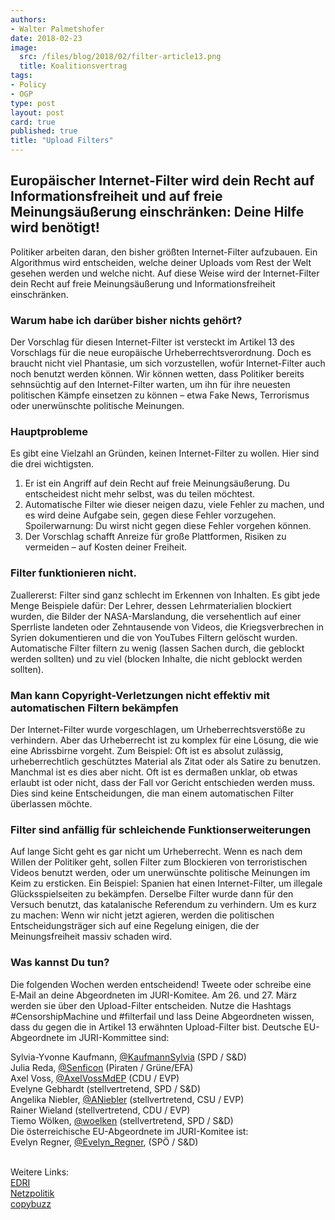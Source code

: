 ```yaml
---
authors: 
- Walter Palmetshofer
date: 2018-02-23
image:
  src: /files/blog/2018/02/filter-article13.png
  title: Koalitionsvertrag
tags:
- Policy
- OGP
type: post
layout: post
card: true
published: true
title: "Upload Filters" 
---
```


## Europäischer Internet-Filter wird dein Recht auf Informationsfreiheit und auf freie Meinungsäußerung einschränken: Deine Hilfe wird benötigt!

Politiker arbeiten daran, den bisher größten Internet-Filter aufzubauen. Ein Algorithmus wird entscheiden, welche deiner Uploads vom Rest der Welt gesehen werden und welche nicht. Auf diese Weise wird der Internet-Filter dein Recht auf freie Meinungsäußerung und Informationsfreiheit einschränken.


### Warum habe ich darüber bisher nichts gehört?
Der Vorschlag für diesen Internet-Filter ist versteckt im Artikel 13 des Vorschlags für die neue europäische Urheberrechtsverordnung. Doch es braucht nicht viel Phantasie, um sich vorzustellen, wofür Internet-Filter auch noch benutzt werden können. Wir können wetten, dass Politiker bereits sehnsüchtig auf den Internet-Filter warten, um ihn für ihre neuesten politischen Kämpfe einsetzen zu können – etwa Fake News, Terrorismus oder unerwünschte politische Meinungen.

### Hauptprobleme
Es gibt eine Vielzahl an Gründen, keinen Internet-Filter zu wollen. Hier sind die drei wichtigsten.
1. Er ist ein Angriff auf dein Recht auf freie Meinungsäußerung. Du entscheidest nicht mehr selbst, was du teilen möchtest.
2. Automatische Filter wie dieser neigen dazu, viele Fehler zu machen, und es wird deine Aufgabe sein, gegen diese Fehler vorzugehen. Spoilerwarnung: Du wirst nicht gegen diese Fehler vorgehen können.
3. Der Vorschlag schafft Anreize für große Plattformen, Risiken zu vermeiden – auf Kosten deiner Freiheit.

### Filter funktionieren nicht.
Zuallererst: Filter sind ganz schlecht im Erkennen von Inhalten. Es gibt jede Menge Beispiele dafür: Der Lehrer, dessen Lehrmaterialien blockiert wurden, die Bilder der NASA-Marslandung, die versehentlich auf einer Sperrliste landeten oder Zehntausende von Videos, die Kriegsverbrechen in Syrien dokumentieren und die von YouTubes Filtern gelöscht wurden. Automatische Filter filtern zu wenig (lassen Sachen durch, die geblockt werden sollten) und zu viel (blocken Inhalte, die nicht geblockt werden sollten).
### Man kann Copyright-Verletzungen nicht effektiv mit automatischen Filtern bekämpfen
Der Internet-Filter wurde vorgeschlagen, um Urheberrechtsverstöße zu verhindern. Aber das Urheberrecht ist zu komplex für eine Lösung, die wie eine Abrissbirne vorgeht. Zum Beispiel: Oft ist es absolut zulässig, urheberrechtlich geschütztes Material als Zitat oder als Satire zu benutzen. Manchmal ist es dies aber nicht. Oft ist es dermaßen unklar, ob etwas erlaubt ist oder nicht, dass der Fall vor Gericht entschieden werden muss. Dies sind keine Entscheidungen, die man einem automatischen Filter überlassen möchte.
### Filter sind anfällig für schleichende Funktionserweiterungen
Auf lange Sicht geht es gar nicht um Urheberrecht. Wenn es nach dem Willen der Politiker geht, sollen Filter zum Blockieren von terroristischen Videos benutzt werden, oder um unerwünschte politische Meinungen im Keim zu ersticken. Ein Beispiel: Spanien hat einen Internet-Filter, um illegale Glücksspielseiten zu bekämpfen. Derselbe Filter wurde dann für den Versuch benutzt, das katalanische Referendum zu verhindern.
Um es kurz zu machen: Wenn wir nicht jetzt agieren, werden die politischen Entscheidungsträger sich auf eine Regelung einigen, die der Meinungsfreiheit massiv schaden wird.
### Was kannst Du tun?
Die folgenden Wochen werden entscheidend! Tweete oder schreibe eine E‑Mail an deine Abgeordneten im JURI-Komitee. Am 26. und 27. März werden sie über den Upload-Filter entscheiden. Nutze die Hashtags #CensorshipMachine und #filterfail und lass Deine Abgeordneten wissen, dass du gegen die in Artikel 13 erwähnten Upload-Filter bist.
Deutsche EU-Abgeordnete im JURI-Kommittee sind:


Sylvia-Yvonne Kaufmann, [@KaufmannSylvia](http://twitter.com/KaufmanSylvia) (SPD / S&D)	<br>
Julia Reda, [@Senficon](http://twitter.com/Senficon) (Piraten / Grüne/EFA)<br>
Axel Voss, [@AxelVossMdEP](http://twitter.com/AxelVossMdEP) (CDU / EVP)<br>
Evelyne Gebhardt (stellvertretend, SPD / S&D)<br>
Angelika Niebler, [@ANiebler](http://twitter.com/ANiebler) (stellvertretend, CSU / EVP)<br>
Rainer Wieland (stellvertretend, CDU / EVP)<br>
Tiemo Wölken, [@woelken](http://twitter.com/woelken) (stellvertretend, SPD / S&D)<br>
Die österreichische EU-Abgeordnete im JURI-Komitee ist:<br>
Evelyn Regner, [@Evelyn_Regner](http://twitter.com/Evelyn_Regner), (SPÖ / S&D)<br>
<br>

Weitere Links:<br>
[EDRI](https://edri.org)<br>
[Netzpolitik](https://netzpolitik.org/2018/eu-kommission-immer-mehr-plattformen-sollen-uploads-filtern/)<br>
[copybuzz](http://copybuzz.com/pl/copyright/mep-voss-proposal-on-the-censorship-machine-art-13-not-die-beste-idee-either/)

